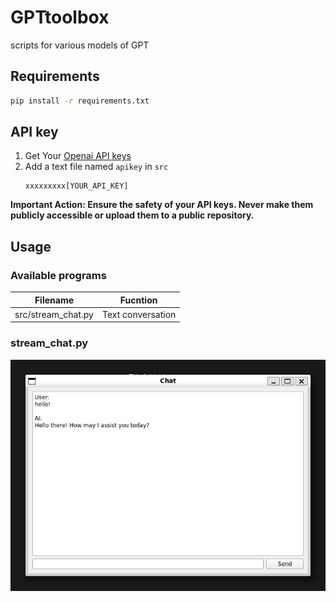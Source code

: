 # GPTtoolbox
scripts for various models of GPT

## Requirements
```bash
pip install -r requirements.txt
```

## API key
1. Get Your [Openai API keys](https://platform.openai.com/account/api-keys)
2. Add a text file named `apikey` in `src`
    ```
    xxxxxxxxx[YOUR_API_KEY]
    ```

**Important Action: Ensure the safety of your API keys. Never make them publicly accessible or upload them to a public repository.**

## Usage
### Available programs
|Filename|Fucntion|
|--|--|
|src/stream_chat.py| Text conversation|

### stream_chat.py
![](demo/stream_chat.png)